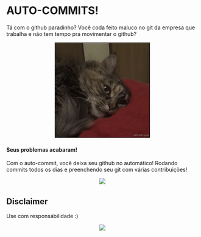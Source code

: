 # AUTO-COMMITS!

Tá com o github paradinho? Você coda feito maluco no git da empresa que trabalha e não tem tempo pra movimentar o github?

<div style="text-align: center;">
    <img src="https://github.com/peregrinno/auto-commits/blob/main/image/README/1729347388499.png?raw=true" style="width:250px;">
</div>

#### Seus problemas acabaram!

Com o auto-commit, você deixa seu github no automático! Rodando commits todos os dias e preenchendo seu git com várias contribuições!

<div style="text-align: center;">
    <img src="https://media1.tenor.com/m/_hUq1BSUsiMAAAAC/cat-cute.gif" style="width:250px;">
</div>

## Disclaimer

Use com responsábilidade :)

<div style="text-align: center;">
    <img src="https://media1.tenor.com/m/gZU3n_9Nv2EAAAAC/cat-cat-stare.gif" style="width:250px;">
</div>
